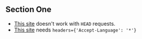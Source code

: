 ## Section One

* [This site](https://marketplace.visualstudio.com/items?itemName=ms-python.python) doesn't work with `HEAD` requests.
* [This site](https://www.imhpromotion.ca) needs `headers={'Accept-Language': '*'}`
